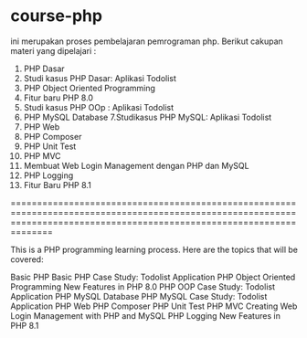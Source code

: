 # course-php
ini merupakan proses pembelajaran pemrograman php.
Berikut cakupan materi yang dipelajari :
  1. PHP Dasar
  2. Studi kasus PHP Dasar: Aplikasi Todolist
  3. PHP Object Oriented Programming
  4. Fitur baru PHP 8.0
  5. Studi kasus PHP OOp : Aplikasi Todolist
  6. PHP MySQL Database
  7.Studikasus PHP MySQL: Aplikasi Todolist
  8. PHP Web
  9. PHP Composer 
  10. PHP Unit Test
  11. PHP MVC
  12. Membuat Web Login Management dengan PHP dan MySQL
  13. PHP Logging
  14. Fitur Baru PHP 8.1
  
==========================================================================================================================================================================

This is a PHP programming learning process.
Here are the topics that will be covered:

Basic PHP
Basic PHP Case Study: Todolist Application
PHP Object Oriented Programming
New Features in PHP 8.0
PHP OOP Case Study: Todolist Application
PHP MySQL Database
PHP MySQL Case Study: Todolist Application
PHP Web
PHP Composer
PHP Unit Test
PHP MVC
Creating Web Login Management with PHP and MySQL
PHP Logging
New Features in PHP 8.1
